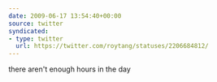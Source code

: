 ```yaml
---
date: 2009-06-17 13:54:40+00:00
source: twitter
syndicated:
- type: twitter
  url: https://twitter.com/roytang/statuses/2206684812/
---
```


there aren't enough hours in the day